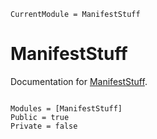 ```@meta
CurrentModule = ManifestStuff
```

# ManifestStuff

Documentation for [ManifestStuff](https://github.com/bcbi/ManifestStuff.jl).

```@index
```

```@autodocs
Modules = [ManifestStuff]
Public = true
Private = false
```
